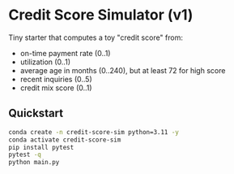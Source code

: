 # Credit Score Simulator (v1)

Tiny starter that computes a toy "credit score" from:
- on-time payment rate (0..1)
- utilization (0..1)
- average age in months (0..240), but at least 72 for high score
- recent inquiries (0..5)
- credit mix score (0..1)

## Quickstart

```bash
conda create -n credit-score-sim python=3.11 -y
conda activate credit-score-sim
pip install pytest
pytest -q
python main.py
